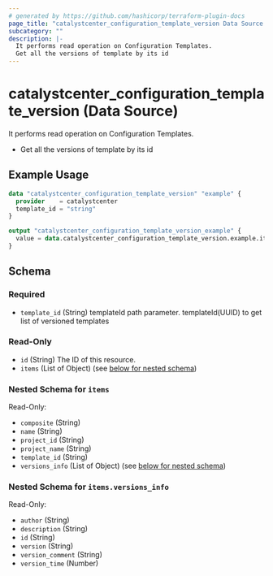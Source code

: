 ```yaml
---
# generated by https://github.com/hashicorp/terraform-plugin-docs
page_title: "catalystcenter_configuration_template_version Data Source - terraform-provider-catalystcenter"
subcategory: ""
description: |-
  It performs read operation on Configuration Templates.
  Get all the versions of template by its id
---
```


# catalystcenter_configuration_template_version (Data Source)

It performs read operation on Configuration Templates.

- Get all the versions of template by its id

## Example Usage

```terraform
data "catalystcenter_configuration_template_version" "example" {
  provider    = catalystcenter
  template_id = "string"
}

output "catalystcenter_configuration_template_version_example" {
  value = data.catalystcenter_configuration_template_version.example.items
}
```

<!-- schema generated by tfplugindocs -->
## Schema

### Required

- `template_id` (String) templateId path parameter. templateId(UUID) to get list of versioned templates

### Read-Only

- `id` (String) The ID of this resource.
- `items` (List of Object) (see [below for nested schema](#nestedatt--items))

<a id="nestedatt--items"></a>
### Nested Schema for `items`

Read-Only:

- `composite` (String)
- `name` (String)
- `project_id` (String)
- `project_name` (String)
- `template_id` (String)
- `versions_info` (List of Object) (see [below for nested schema](#nestedobjatt--items--versions_info))

<a id="nestedobjatt--items--versions_info"></a>
### Nested Schema for `items.versions_info`

Read-Only:

- `author` (String)
- `description` (String)
- `id` (String)
- `version` (String)
- `version_comment` (String)
- `version_time` (Number)
